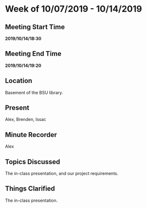 # Week of 10/07/2019 - 10/14/2019

## Meeting Start Time

**2019/10/14/18:30**

## Meeting End Time

**2019/10/14/19:20**

## Location

Basement of the BSU library.

## Present

Alex, Brenden, Issac

## Minute Recorder

Alex

## Topics Discussed

The in-class presentation, and our project requirements.

## Things Clarified

The in-class presentation.
